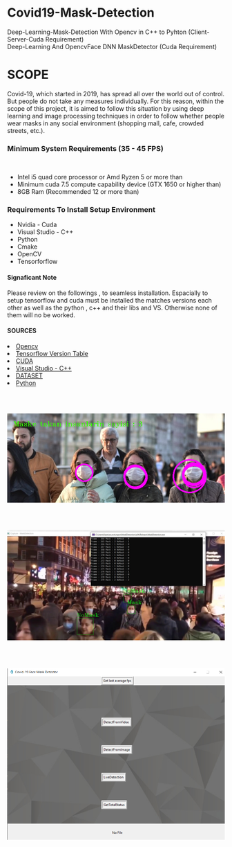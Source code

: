 # Covid19-Mask-Detection
Deep-Learning-Mask-Detection With Opencv in C++ to Pyhton (Client-Server-Cuda Requirement)<br>
Deep-Learning And OpencvFace DNN MaskDetector (Cuda Requirement)

<h1>SCOPE</h1>
<p>Covid-19, which started in 2019, has spread all over the world out of control. But people do not take any measures individually. For this reason, within the scope of this project, it is aimed to follow this situation by using deep learning and image processing techniques in order to follow whether people wear masks in any social environment (shopping mall, cafe, crowded streets, etc.).</p>

<h3>Minimum System Requirements (35 - 45 FPS)</h3> <br>

<ul>
<li>Intel i5 quad core processor or Amd Ryzen 5 or more than</li>
<li>Minimum cuda 7.5 compute capability device (GTX 1650 or higher than)</li>
<li>8GB Ram (Recommended 12 or more than)</li>
</ul>

<h3>Requirements To Install Setup Environment</h3>

<ul>
<li>Nvidia - Cuda</li>
<li>Visual Studio - C++</li>
<li>Python</li>
<li>Cmake</li>
<li>OpenCV</li>
<li>Tensorforflow</li>
</ul>

<h4>Signaficant Note</h4>
<p>Please review on the followings , to seamless installation. Espacially to setup tensorflow and cuda must be installed the matches versions each other as well as the python , c++ and their libs and VS.
Otherwise none of them will no be worked.</p>

<h4>SOURCES</h4>

<li><a href="https://docs.opencv.org/master/d9/df8/tutorial_root.html">Opencv</a></li>
<li><a href="https://www.tensorflow.org/install/source_windows">Tensorflow Version Table</a></li>
<li><a href="https://developer.nvidia.com/cuda-toolkit-archive">CUDA</a></li>
<li><a href="https://visualstudio.microsoft.com/vs/">Visual Studio - C++</a></li>
<li><a href="">DATASET</a></li>
<li><a href="https://www.python.org/">Python</a></li>
</ul>

<br><br>

<img src="Sample1.png">

<br><br>

<img src="Sample2.jpg">

<br><br>

<img src="Maskdetector.PNG">
